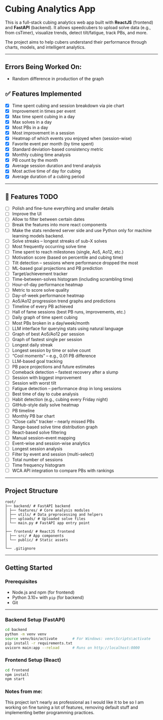# Cubing Analytics App

This is a full-stack cubing analytics web app built with **ReactJS** (frontend) and **FastAPI** (backend). It allows speedcubers to upload solve data (e.g., from csTimer), visualize trends, detect tilt/fatigue, track PBs, and more.

The project aims to help cubers understand their performance through charts, models, and intelligent analytics.

---

## Errors Being Worked On:

- Random difference in production of the graph

## ✅ Features Implemented

- [x] Time spent cubing and session breakdown via pie chart
- [x] Improvement in times per event
- [x] Max time spent cubing in a day
- [x] Max solves in a day
- [x] Most PBs in a day
- [x] Most improvement in a session
- [x] Heatmap of which events you enjoyed when (session-wise)
- [x] Favorite event per month (by time spent)
- [x] Standard deviation-based consistency metric
- [x] Monthly cubing time analysis
- [x] PB count by the month
- [x] Average session duration and trend analysis
- [x] Most active time of day for cubing
- [x] Average duration of a cubing period

---

## 🚧 Features TODO

- [ ] Polish and fine-tune everything and smaller details
- [ ] Improve the UI
- [ ] Allow to filter between certain dates
- [ ] Break the features into more react components
- [ ] Make the stats rendered server side and use Python only for machine learning models backend.
- [ ] Solve streaks – longest streaks of sub-X solves
- [ ] Most frequently occurring solve time
- [ ] Time spent to reach milestones (single, Ao5, Ao12, etc.)
- [ ] Motivation score (based on percentile and cubing time)
- [ ] Tilt detection – sessions where performance dropped the most
- [ ] ML-based goal projections and PB prediction
- [ ] Target/achievement tracker
- [ ] Time-between-solves histogram (including scrambling time)
- [ ] Hour-of-day performance heatmap
- [ ] Metric to score solve quality
- [ ] Day-of-week performance heatmap
- [ ] Ao5/Ao12 progression trend graphs and predictions
- [ ] Timeline of every PB achieved
- [ ] Hall of fame sessions (best PB runs, improvements, etc.)
- [ ] Daily graph of time spent cubing
- [ ] Most PBs broken in a day/week/month
- [ ] LLM interface for querying stats using natural language
- [ ] Graph of best Ao5/Ao12 per session
- [ ] Graph of fastest single per session
- [ ] Longest daily streak
- [ ] Longest session by time or solve count
- [ ] “Cool moments” – e.g., 0.01 PB difference
- [ ] LLM-based goal tracking
- [ ] PB pace projections and future estimates
- [ ] Comeback detection – fastest recovery after a slump
- [ ] Session with biggest improvement
- [ ] Session with worst tilt
- [ ] Fatigue detection – performance drop in long sessions
- [ ] Best time of day to cube analysis
- [ ] Habit detection (e.g., cubing every Friday night)
- [ ] GitHub-style daily solve heatmap
- [ ] PB timeline
- [ ] Monthly PB bar chart
- [ ] “Close calls” tracker – nearly missed PBs
- [ ] Range-based solve time distribution graph
- [ ] React-based solve filtering
- [ ] Manual session–event mapping
- [ ] Event-wise and session-wise analytics
- [ ] Longest session analysis
- [ ] Filter by event and session (multi-select)
- [ ] Total number of sessions
- [ ] Time frequency histogram
- [ ] WCA API integration to compare PBs with rankings

---

## Project Structure

```
root/
├── backend/ # FastAPI backend
│ ├── features/ # Core analysis modules
│ ├── utils/ # Data preprocessing and helpers
│ ├── uploads/ # Uploaded solve files
│ └── main.py # FastAPI app entry point
│
├── frontend/ # ReactJS frontend
│ ├── src/ # App components
│ └── public/ # Static assets
│
└── .gitignore
```

---

## Getting Started

### Prerequisites

- Node.js and npm (for frontend)
- Python 3.10+ with `pip` (for backend)
- Git

---

### Backend Setup (FastAPI)

```bash
cd backend
python -m venv venv
source venv/bin/activate       # For Windows: venv\Scripts\activate
pip install -r requirements.txt
uvicorn main:app --reload      # Runs on http://localhost:8000
```

### Frontend Setup (React)

```bash
cd frontend
npm install
npm start
```

### Notes from me:

This project isn't nearly as professional as I would like it to be so I am working on fine tuning a lot of features, removing default stuff and implementing better programming practices.
